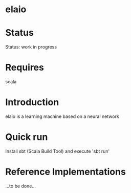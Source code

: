 # elaio

Status
======
Status: work in progress

Requires
========
scala

Introduction
============
elaio is a learning machine based on a neural network

Quick run
=========
Install sbt (Scala Build Tool) and execute 'sbt run'

Reference Implementations
=========================
...to be done...
